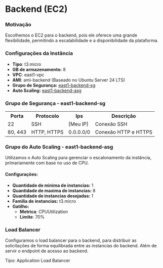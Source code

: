 # Backend (EC2)
### Motivação
Escolhemos o EC2 para o backend, pois ele oferece uma grande flexibilidade, permitindo a escalabilidade e a disponibilidade da plataforma.

### Configurações da Instância

- **Tipo**: t3.micro
- **GB de armazenamento:** 8
- **VPC**: east1-vpc
- **AMI**: ami-backend (Baseado no Ubuntu Server 24 LTS)
- **Grupo de Segurança:**
[east1-backend-sg](/infra/backend.html#grupo-de-segurança---east1-backend-sg)
- **Auto Scaling:**
[east1-backend-asg](/infra/backend.html#grupo-do-auto-scaling---east1-backend-asg)
  

### Grupo de Segurança - east1-backend-sg


<table>
  <tr>
    <th>Porta</th>
    <th>Protocolo</th>
    <th>Ips</th>
    <th>Descrição</th>
  </tr>
  <tr>
    <td>22</td>
    <td>SSH</td>
    <td>[Meu IP]</td>
    <td>Conexão SSH</td>
  </tr>
  <tr>
    <td>80, 443</td>
    <td>HTTP, HTTPS</td>
    <td>0.0.0.0/0</td>
    <td>Conexão HTTP e HTTPS</td>
  </tr>
</table>


### Grupo do Auto Scaling - east1-backend-asg
Utilizamos o Auto Scaling para gerenciar o escalonamento da instância, primariamente com base no uso de CPU.
#### Configurações:
- **Quantidade de minima de instancias:** 1
- **Quantidade de maxima de instancias:** 8
- **Quantidade de instancias desejadas:** 1
- **Familia de instancias:** t3.micro
- **Gatilho:**
  - **Metrica**: CPUUtilization
  -  **Limite**: 70%

### Load Balancer
Configuramos o load balancer para o backend, para distribuir as solicitações de forma equilibrada entre as instancias do backend. Além de servir o endpoint de acesso ao backend.

Tipo: Application Load Balancer
